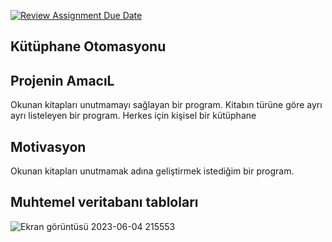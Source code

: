 [![Review Assignment Due Date](https://classroom.github.com/assets/deadline-readme-button-24ddc0f5d75046c5622901739e7c5dd533143b0c8e959d652212380cedb1ea36.svg)](https://classroom.github.com/a/uelKf0-p)

##  Kütüphane Otomasyonu

## Projenin AmacıL
Okunan kitapları  unutmamayı sağlayan bir program. Kitabın türüne göre ayrı ayrı listeleyen bir program. Herkes için kişisel bir kütüphane 

## Motivasyon
Okunan kitapları unutmamak adına geliştirmek istediğim bir program.

## Muhtemel veritabanı tabloları
![Ekran görüntüsü 2023-06-04 215553](https://github.com/Iskenderun-Technical-University/Not-Uygulamasi-Imran-Ar-212523207/assets/115786733/16521e51-7a9b-4b4d-a37c-bc4bc6f7f891)
